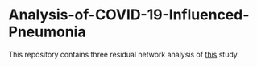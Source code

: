 # Analysis-of-COVID-19-Influenced-Pneumonia
This repository contains three residual network analysis of [this](https://onlinelibrary.wiley.com/doi/10.1155/2022/9414567) study.
